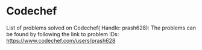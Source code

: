 # Codechef
List of problems solved on Codechef( Handle: prash628):
The problems can be found by following the link to problem IDs:
https://www.codechef.com/users/prash628
